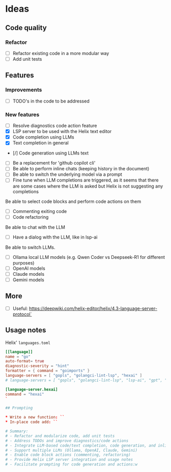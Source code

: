 # Ideas

## Code quality

### Refactor

* [ ] Refactor existing code in a more modular way
* [ ] Add unit tests

## Features

### Improvements

* [ ] TODO's in the code to be addressed

### New features

* [ ] Resolve diagnostics code action feature
* [X] LSP server to be used with the Helix text editor
* [X] Code completion using LLMs
* [X] Text completion in general
* [/] Code generation using LLMs text
* [ ] Be a replacement for 'github copilot cli'
* [ ] Be able to perform inline chats (keeping history in the document)
* [ ] Be able to switch the underlying model via a prompt
* [ ] Fine tune when LLM completions are triggered, as it seems that there are some cases where the LLM is asked but Helix is not suggesting any completions

Be able to select code blocks and perform code actions on them

* [ ] Commenting exiting code
* [ ] Code refactoring

Be able to chat with the LLM

* [ ] Have a dialog with the LLM, like in lsp-ai

Be able to switch LLMs. 

* [ ] Ollama local LLM models (e.g. Qwen Coder vs Deepseek-R1 for different purposes)
* [ ] OpenAI models
* [ ] Claude models
* [ ] Gemini models

## More

* [ ] Useful: https://deepwiki.com/helix-editor/helix/4.3-language-server-protocol` 

## Usage notes

Helix' `languages.toml`

```toml
[[language]]
name = "go"
auto-format= true
diagnostic-severity = "hint"
formatter = { command = "goimports" }
language-servers = [ "gopls", "golangci-lint-lsp", "hexai" ]
# language-servers = [ "gopls", "golangci-lint-lsp", "lsp-ai", "gpt", "hexai" ]

[language-server.hexai]
command = "hexai"
`

## Prompting

* Write a new function: ``
* In-place code add: ``

# Summary:
# - Refactor and modularize code, add unit tests
# - Address TODOs and improve diagnostics/code actions
# - Integrate LLM-based code/text completion, code generation, and inline chat
# - Support multiple LLMs (Ollama, OpenAI, Claude, Gemini)
# - Enable code block actions (commenting, refactoring)
# - Provide Helix LSP server integration and usage notes
# - Facilitate prompting for code generation and actions:w


